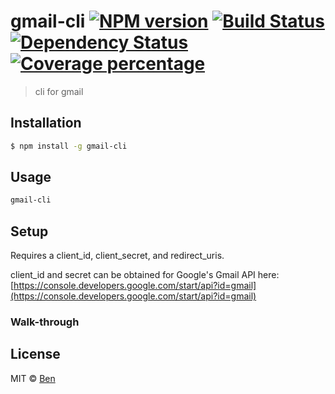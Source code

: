 # gmail-cli [![NPM version][npm-image]][npm-url] [![Build Status][travis-image]][travis-url] [![Dependency Status][daviddm-image]][daviddm-url] [![Coverage percentage][coveralls-image]][coveralls-url]
> cli for gmail

## Installation

```sh
$ npm install -g gmail-cli
```

## Usage

```bash
gmail-cli
```

## Setup

Requires a client_id, client_secret, and redirect_uris. 

client_id and secret can be obtained for Google's Gmail API here: [https://console.developers.google.com/start/api?id=gmail](https://console.developers.google.com/start/api?id=gmail)

### Walk-through



## License

MIT © [Ben](http://www.focuswish.com)


[npm-image]: https://badge.fury.io/js/gmail-cli.svg
[npm-url]: https://npmjs.org/package/gmail-cli
[travis-image]: https://travis-ci.org/focuswish/gmail-cli.svg?branch=master
[travis-url]: https://travis-ci.org/focuswish/gmail-cli
[daviddm-image]: https://david-dm.org/focuswish/gmail-cli.svg?theme=shields.io
[daviddm-url]: https://david-dm.org/focuswish/gmail-cli
[coveralls-image]: https://coveralls.io/repos/focuswish/gmail-cli/badge.svg
[coveralls-url]: https://coveralls.io/r/focuswish/gmail-cli

